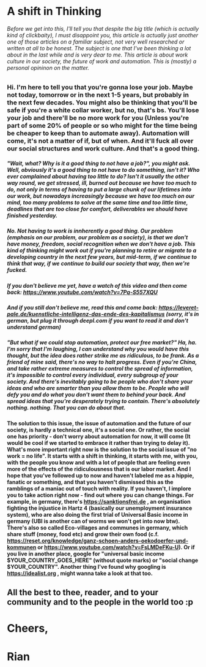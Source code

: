 # A shift in Thinking

###### Before we get into this, I'll tell you that despite the big title (which is actually kind of clickbaity), I must disappoint you, this article is actually just another one of those articles on a familiar subject, not very well researched or written at all to be honest. The subject is one that I've been thinking a lot about in the last while and is very dear to me. This article is about work culture in our society, the future of work and automation. This is (mostly) a personal opininon on the matter.

### Hi. I'm here to tell you that you're gonna lose your job. Maybe not today, tomorrow or in the next 1-5 years, but probably in the next few decades. You might also be thinking that you'll be safe if you're a white collar worker, but no, that's bs. You'll lose your job and there'll be no more work for you (Unless you're part of some 20% of people or so who might for the time being be cheaper to keep than to automate away). Automation will come, it's not a matter of  if, but of when. And it'll fuck all over our social structures and work culture. And that's a good thing.

##### "Wait, what? Why is it a good thing to not have a job?", you might ask. Well, obviously it's a good thing to not have to do something, isn't it? Who ever complained about having too little to do? Isn't it usually the other way round, we get stressed, ill, burned out because we have too much to do, not only in terms of having to put a large chunk of our lifetimes into our work, but nowadays increasingly because we have too much on our mind, too many problems to solve at the same time and too little time, deadlines that are too close for comfort, deliverables we should have finished yesterday.

##### No. Not having to work is innherently a good thing. Our problem (emphasis on _our_ problem, our problem as a society), is that we don't have money, freedom, social recognition when we don't have a job. This kind of thinking might work out if you're planning to retire or migrate to a developing country in the next few years, but mid-term, if we continue to think that way, if we continue to build our society that way, then we're fucked.

##### If you don't believe me yet, have a watch of this video and then come back: https://www.youtube.com/watch?v=7Pq-S557XQU

##### And if you still don't believe me, read this and come back: https://leveret-pale.de/kuenstliche-intelligenz-das-ende-des-kapitalismus (sorry, it's in german, but plug it through deepl.com if you want to read it and don't understand german)

##### "But what if we could stop automation, protect our free market?" Ha, ha. I'm sorry that I'm laughing, I can understand why you would have this thought, but the idea does rather strike me as ridiculous, to be frank. As a friend of mine said, there's no way to halt progress. Even if you're China, and take rather extreme measures to control the spread of information, it's impossible to control every individual, every subgroup of your society. And there's inevitably going to be people who don't share your ideas and who are smarter than you allow them to be. People who will defy you and do what you don't want them to behind your back. And spread ideas that you're desperately trying to contain. There's absolutely nothing. _nothing._ That you can do about that.

#### The solution to this issue, the issue of automation and the future of our society, is hardly a technical one, it's a social one. Or rather, the social one has priority - don't worry about automation for now, it will come (It would be cool if we started to embrace it rather than trying to delay it). What's more important right now is the solution to the social issue of "no work = no life". It starts with a shift in thinking, it starts with me, with you, with the people you know and with a lot of people that are feeling even more of the effects of the ridiculousness that is our labor market. And I hope that you've followed  up to now and haven't labeled me as a hippie, fanatic or something, and that you haven't dismissed this as the ramblings of a maniac out of touch with reality. If you haven't, I implore you to take action right now - find out where you can change things. For example, in germany, there's https://sanktionsfrei.de , an organisation fighting the injustice in Hartz 4 (basically our unemployment insurance system), who are also doing the first trial of Universal Basic income in germany (UBI is another can of worms we won't get into now btw). There's also so called Eco-villages and communes in germany, which share stuff (money, food etc) and grow their own food (c.f. https://reset.org/knowledge/ganz-schoen-anders-oekodoerfer-und-kommunen or https://www.youtube.com/watch?v=FsLMDeFKu-U). Or if you live in another place, google for "universal basic income $YOUR_COUNTRY_GOES_HERE" (without quote marks) or "social change $YOUR_COUNTRY". Another thing I've found why googling is https://idealist.org , might wanna take a look at that too.

## All the best to thee, reader, and to your community and to the people in the world too :p

# Cheers,
# Rian
